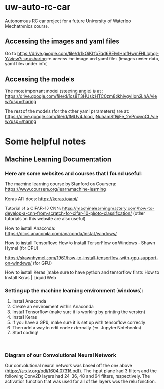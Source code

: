 # uw-auto-rc-car
Autonomous RC car project for a future University of Waterloo Mechatronics course.

## Accessing the images and yaml files

Go to https://drive.google.com/file/d/1kOiKhfo7qd6BElwIHmfHwmFHLIqhgl-Y/view?usp=sharing to access the image and yaml files (images under data, yaml files under info)

## Accessing the models
The most important model (steering angle) is at : https://drive.google.com/file/d/1cs8T3HUsizHTC0zm8dkhlvgvIIon2LhA/view?usp=sharing

The rest of the models (for the other yaml parameters) are at: https://drive.google.com/file/d/1MUv4Jcoq_jNuhamSf8jjFe_2ePnxwoCL/view?usp=sharing

# Some helpful notes

## Machine Learning Documentation

### Here are some websites and courses that I found useful:
The machine learning course by Stanford on Coursera: https://www.coursera.org/learn/machine-learning

Keras API docs: https://keras.io/api/

Tutorial of a CIFAR-10 CNN: https://machinelearningmastery.com/how-to-develop-a-cnn-from-scratch-for-cifar-10-photo-classification/ (other tutorials on this website are also useful)

How to install Anaconda: https://docs.anaconda.com/anaconda/install/windows/ 

How to install Tensorflow: How to Install TensorFlow on Windows - Shawn Hymel (for CPU)

https://shawnhymel.com/1961/how-to-install-tensorflow-with-gpu-support-on-windows/ (for GPU)

How to install Keras (make sure to have python and tensorflow first): How to Install Keras | Liquid Web

### Setting up the machine learning environment (windows):
1.	Install Anaconda
2.	Create an environment within Anaconda
3.	Install Tensorflow (make sure it is working by printing the version)
4.	Install Keras
5.	If you have a GPU, make sure it is set up with tensorflow correctly
6.	Then add a way to edit code externally (ex. Jupyter Notebooks)
7.	Start coding!

 

### Diagram of our Convolutional Neural Network
 	
Our convolutional neural network was based off the one above (https://arxiv.org/pdf/1604.07316.pdf). The input plane had 3 filters and the following Conv2D layers had 24, 36, 48 and 64 filters, respectively. The activation function that was used for all of the layers was the relu function. 

